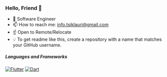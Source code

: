 ### Hello, Friend 👋

 - 🚀 Software Engineer
 - 📫 How to reach me: [info.tsiklauri@gmail.com](mailto:info.tsiklauri@gmail.com?subject=[GitHub]%20Source%20Han%20Sans)
 - ☝️ Open to Remote/Relocate
 - 💡 To get readme like this, create a repository with a name that matches your GitHub username.

##### Languages and Frameworks

[![Flutter](https://img.shields.io/badge/Flutter-%2302569B.svg?style=for-the-badge&logo=Flutter&logoColor=white)](#) [![Dart](https://img.shields.io/badge/dart-%230175C2.svg?style=for-the-badge&logo=dart&logoColor=white)](#)

<!--
**just-Luka/just-Luka** is a ✨ _special_ ✨ repository because its `README.md` (this file) appears on your GitHub profile.

Here are some ideas to get you started:

- 🔭 I’m currently working on ...
- 🌱 I’m currently learning ...
- 👯 I’m looking to collaborate on ...
- 🤔 I’m looking for help with ...
- 💬 Ask me about ...
- 📫 How to reach me: ...
- 😄 Pronouns: ...
- ⚡ Fun fact: ...
-->
